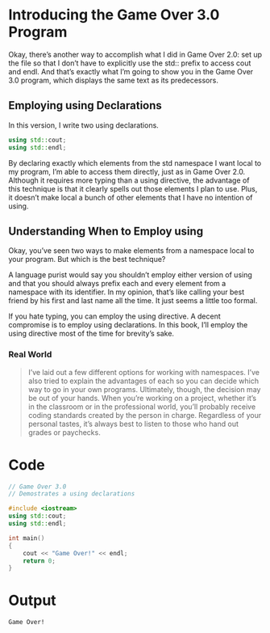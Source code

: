 # Introducing the Game Over 3.0 Program
Okay, there’s another way to accomplish what I did in Game Over 2.0: set up the file so that I don’t have to explicitly use the std:: prefix to access cout and endl. And that’s exactly what I’m going to show you in the Game Over 3.0 program, which displays the same text as its predecessors.

## Employing using Declarations
In this version, I write two using declarations. 
```cpp
using std::cout;
using std::endl;
```

By declaring exactly which elements from the std namespace I want local to my program, I’m able to access them directly, just as in Game Over 2.0. Although it requires more typing than a using directive, the advantage of this technique is that it clearly spells out those elements I plan to use. Plus, it doesn’t make local a bunch of other elements that I have no intention of using.

## Understanding When to Employ using
Okay, you’ve seen two ways to make elements from a namespace local to your program. But which is the best technique?

A language purist would say you shouldn’t employ either version of using and that you should always prefix each and every element from a namespace with its identifier. In my opinion, that’s like calling your best friend by his first and last name all the time. It just seems a little too formal.

If you hate typing, you can employ the using directive. A decent compromise is to employ using declarations. In this book, I’ll employ the using directive most of the time for brevity’s sake.

### Real World
> I’ve laid out a few different options for working with namespaces. I’ve also tried to explain the advantages of each so you can decide which way to go in your own programs. Ultimately, though, the decision may be out of your hands. When you’re working on a project, whether it’s in the classroom or in the professional world, you’ll probably receive coding standards created by the person in charge. Regardless of your personal tastes, it’s always best to listen to those who hand out grades or paychecks.

# Code
```cpp
// Game Over 3.0
// Demostrates a using declarations

#include <iostream>
using std::cout;
using std::endl;

int main()
{
    cout << "Game Over!" << endl;
	return 0;
}
```
# Output
```txt
Game Over!
```